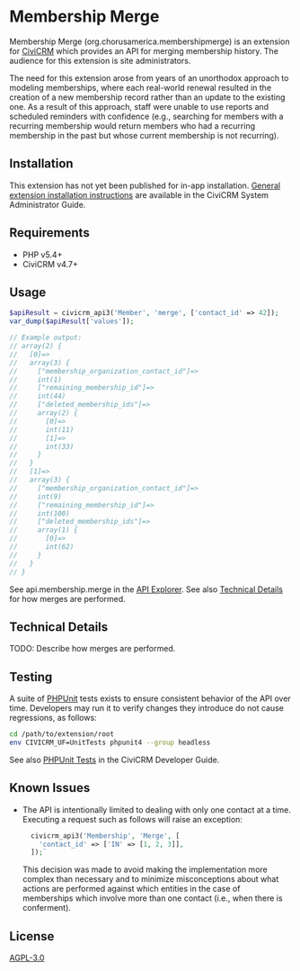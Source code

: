 # Membership Merge

Membership Merge (org.chorusamerica.membershipmerge) is an extension for
[CiviCRM](https://civicrm.org) which provides an API for merging membership
history. The audience for this extension is site administrators.

The need for this extension arose from years of an unorthodox approach to
modeling memberships, where each real-world renewal resulted in the creation of
a new membership record rather than an update to the existing one. As a result
of this approach, staff were unable to use reports and scheduled reminders with
confidence (e.g., searching for members with a recurring membership would return
members who had a recurring membership in the past but whose current membership
is not recurring).

## Installation

This extension has not yet been published for in-app installation. [General
extension installation instructions](https://docs.civicrm.org/sysadmin/en/latest/customize/extensions/#installing-a-new-extension)
are available in the CiviCRM System Administrator Guide.

## Requirements

* PHP v5.4+
* CiviCRM v4.7+

## Usage

```php
$apiResult = civicrm_api3('Member', 'merge', ['contact_id' => 42]);
var_dump($apiResult['values']);

// Example output:
// array(2) {
//   [0]=>
//   array(3) {
//     ["membership_organization_contact_id"]=>
//     int(1)
//     ["remaining_membership_id"]=>
//     int(44)
//     ["deleted_membership_ids"]=>
//     array(2) {
//       [0]=>
//       int(11)
//       [1]=>
//       int(33)
//     }
//   }
//   [1]=>
//   array(3) {
//     ["membership_organization_contact_id"]=>
//     int(9)
//     ["remaining_membership_id"]=>
//     int(100)
//     ["deleted_membership_ids"]=>
//     array(1) {
//       [0]=>
//       int(62)
//     }
//   }
// }
```

See api.membership.merge in the [API
Explorer](https://docs.civicrm.org/dev/en/latest/api/#api-explorer). See also
[Technical Details](#technical-details) for how merges are performed.

## Technical Details

TODO: Describe how merges are performed.

## Testing

A suite of [PHPUnit](https://phpunit.de/) tests exists to ensure consistent
behavior of the API over time. Developers may run it to verify changes they
introduce do not cause regressions, as follows:

```bash
cd /path/to/extension/root
env CIVICRM_UF=UnitTests phpunit4 --group headless
```

See also [PHPUnit Tests](https://docs.civicrm.org/sysadmin/en/latest/customize/extensions/#installing-a-new-extension)
in the CiviCRM Developer Guide.


## Known Issues

* The API is intentionally limited to dealing with only one contact at a time.
  Executing a request such as follows will raise an exception:
  ```php
    civicrm_api3('Membership', 'Merge', [
      'contact_id' => ['IN' => [1, 2, 3]],
    ]);`
  ```
  This decision was made to avoid making the implementation more complex than
  necessary and to minimize misconceptions about what actions are performed
  against which entities in the case of memberships which involve more than one
  contact (i.e., when there is conferment).

## License

[AGPL-3.0](https://github.com/ginkgostreet/org.chorusamerica.membershipmerge/blob/master/LICENSE.txt)